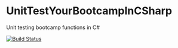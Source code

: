 # UnitTestYourBootcampInCSharp
Unit testing bootcamp functions in C#

[![Build Status](https://travis-ci.com/MiguelLouisLeRoux/UnitTestYourBootcampInCSharp.svg?branch=main)](https://travis-ci.com/MiguelLouisLeRoux/UnitTestYourBootcampInCSharp)
